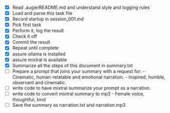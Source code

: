 - [x] Read .augie/README.md and understand style and logging rules
- [x] Load and parse this task file
- [x] Record startup in session_001.md
- [x] Pick first task
- [x] Perform it, log the result
- [x] Check it off
- [x] Commit the result
- [x] Repeat until complete
- [x] assure ollama is installed
- [x] assure mixtral is available
- [x] Summarize all the steps of this document in summary.txt
- [ ] Prepare a prompt that joins your summary with a request for:
      - Cinematic, human-relatable and emotional narration.
      - Inspired, humble, observant and cinematic.
- [ ] write code to have mixtral summarize your prompt as a narration.
- [ ] write code to convert mixtral summary to mp3
      - Female voice, thoughtful, kind
- [ ] Save the summary as narration.txt and narration.mp3
